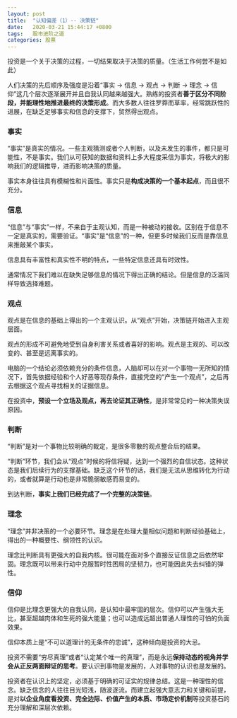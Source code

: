 ```yaml
---
layout: post
title:  "认知偏差（1）-- 决策链"
date:   2020-03-21 15:44:17 +0800
tags:   股市进阶之道
categories: 股票
---
```


投资是一个关于决策的过程，一切结果取决于决策的质量。（生活工作何尝不是如此）

人们决策的先后顺序及强度是沿着“事实 → 信息 → 观点 → 判断 → 理念 → 信仰”这几个层次逐渐展开并且自我认同越来越强大。熟练的投资者**善于区分不同阶段，并能理性地推进最终的决策形成**。而大多数人往往罗莽而草率，经常跳跃性的进展，在缺乏足够事实和信息的支撑下，贸然得出观点。

### 事实

“事实”是真实的情况。一些主观猜测或者个人判断，以及未发生的事件，都只是可能性，不是事实。我们从可获知的数据和资料上多大程度采信为事实，将极大的影响我们的逻辑推导，进而影响决策的质量。

事实本身往往具有模糊性和片面性。事实只是**构成决策的一个基本起点**，而且很不充分。

### 信息

“信息”与“事实”一样，不来自于主观认知，而是一种被动的接收。区别在于信息不一定是真实的，需要验证。“事实”是“信息”的一种，但更多时候我们反而是靠信息来推敲某个事实。

信息具有丰富性和真实性不明的特点，一些特定信息还具有时效性。

通常情况下我们难以在缺失足够信息的情况下得出正确的结论。但是信息的泛滥同样导致选择难题。

### 观点

观点是在信息的基础上得出的一个主观认识。从“观点”开始，决策链开始进入主观层面。

观点的形成不可避免地受到自身利害关系或者喜好的影响。观点是主观的、可以改变的、甚至是远离事实的。

电脑的一个结论必须依赖充分的条件信息，人脑却可以在对一个事物一无所知的情况下，首先依据经验和个人好恶等现存条件，直接凭空的“产生一个观点”，之后再去根据这个观点寻找相关的证据信息。

在投资中，**预设一个立场及观点，再去论证其正确性**，是非常常见的一种决策失误原因。

### 判断

“判断”是对一个事物比较明确的裁定，是很多零散的观点整合后的结果。

“判断”环节，我们会从“观点”时候的将信将疑，达到一个强烈的自信状态。这种状态是我们后续行为的支撑基础。缺乏这个环节的话，我们是无法从思维转化为行动的，或者就算是行动也是非常脆弱敏感而易变的。

到达判断，**事实上我们已经完成了一个完整的决策链**。

### 理念

“理念”并非决策的一个必要环节。理念是在处理大量相似问题和判断经验基础上，得出的一种概要性、纲领性的认识。

理念比判断具有更强大的自我内核。很可能在面对多个直接反证信息之后依然牢固。理念既可以带来行动中克服暂时性困局的坚韧力，也可能因此失去纠错的弹性。

### 信仰

信仰是比理念更强大的自我认同，是认知中最牢固的层次。信仰可以产生强大无比，甚至超越肉体和生死的强大能量；也可以造成远超出普通人理性的可怕的负面效果。

信仰本质上是“不可以道理计的无条件的忠诚”，这种倾向是投资的大忌。

投资不需要“穷尽真理”或者“认定某个唯一的真理”，而是永远**保持动态的视角并学会从正反两面辩证的思考**。要认识到事物是发展的，人对事物的认识也是发展的。

投资者在认识上的坚定，必须基于明确的可证实的规律总结。这是一种理性的信念。缺乏信念的人往往目光短浅，随波逐流。而建立起强大意志力和关键和前提，是对**以企业角度看投资、完全边际、价值产生的本质、市场定价机制**等投资基石的充分理解和深层次依赖。